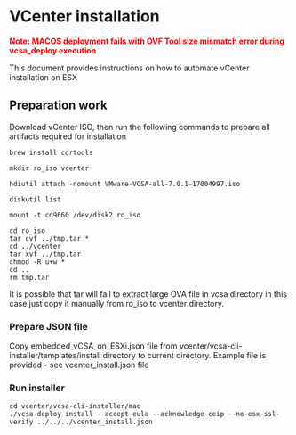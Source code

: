 # VCenter installation

<span style="color:red">**Note: MACOS deployment fails with OVF Tool size mismatch error during vcsa_deploy execution**</span>


This document provides instructions on how to automate vCenter installation on ESX

## Preparation work

Download vCenter ISO, then run the following commands to prepare all artifacts required for installation

```
brew install cdrtools 

mkdir ro_iso vcenter

hdiutil attach -nomount VMware-VCSA-all-7.0.1-17004997.iso

diskutil list

mount -t cd9660 /dev/disk2 ro_iso

cd ro_iso
tar cvf ../tmp.tar *
cd ../vcenter
tar xvf ../tmp.tar
chmod -R u+w *
cd ..
rm tmp.tar

```

It is possible that tar will fail to extract large OVA file in vcsa directory in this case just copy it manually from ro_iso to vcenter directory.

### Prepare JSON file

Copy embedded_vCSA_on_ESXi.json file from vcenter/vcsa-cli-installer/templates/install directory to current directory.
Example file is provided - see vcenter_install.json file

### Run installer

```
cd vcenter/vcsa-cli-installer/mac
./vcsa-deploy install --accept-eula --acknowledge-ceip --no-esx-ssl-verify ../../../vcenter_install.json
```

